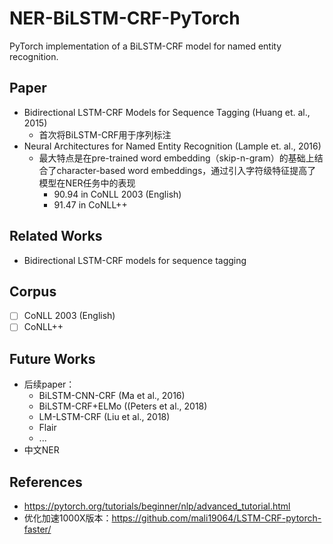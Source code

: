 # NER-BiLSTM-CRF-PyTorch
PyTorch implementation of a BiLSTM-CRF model for named entity recognition.

## Paper
- Bidirectional LSTM-CRF Models for Sequence Tagging (Huang et. al., 2015)
  - 首次将BiLSTM-CRF用于序列标注
- Neural Architectures for Named Entity Recognition (Lample et. al., 2016)
  - 最大特点是在pre-trained word embedding（skip-n-gram）的基础上结合了character-based word embeddings，通过引入字符级特征提高了模型在NER任务中的表现
    - 90.94 in CoNLL 2003 (English)
    - 91.47 in CoNLL++

## Related Works
- Bidirectional LSTM-CRF models for sequence tagging


## Corpus
- [ ] CoNLL 2003 (English)
- [ ] CoNLL++

## Future Works
- 后续paper：
  - BiLSTM-CNN-CRF (Ma et al., 2016)
  - BiLSTM-CRF+ELMo ((Peters et al., 2018)
  - LM-LSTM-CRF (Liu et al., 2018)
  - Flair
  - ...
- 中文NER

## References
- https://pytorch.org/tutorials/beginner/nlp/advanced_tutorial.html
- 优化加速1000X版本：https://github.com/mali19064/LSTM-CRF-pytorch-faster/
